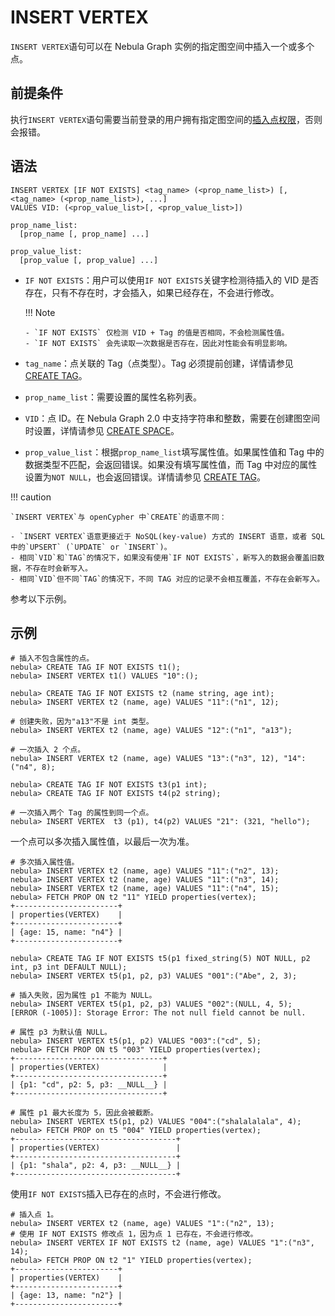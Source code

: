 # INSERT VERTEX

`INSERT VERTEX`语句可以在 Nebula Graph 实例的指定图空间中插入一个或多个点。

## 前提条件

执行`INSERT VERTEX`语句需要当前登录的用户拥有指定图空间的[插入点权限](../../7.data-security/1.authentication/3.role-list.md)，否则会报错。

## 语法

```ngql
INSERT VERTEX [IF NOT EXISTS] <tag_name> (<prop_name_list>) [, <tag_name> (<prop_name_list>), ...] 
VALUES VID: (<prop_value_list>[, <prop_value_list>])

prop_name_list:
  [prop_name [, prop_name] ...]

prop_value_list:
  [prop_value [, prop_value] ...]
```

- `IF NOT EXISTS`：用户可以使用`IF NOT EXISTS`关键字检测待插入的 VID 是否存在，只有不存在时，才会插入，如果已经存在，不会进行修改。

  !!! Note

      - `IF NOT EXISTS` 仅检测 VID + Tag 的值是否相同，不会检测属性值。
      - `IF NOT EXISTS` 会先读取一次数据是否存在，因此对性能会有明显影响。

- `tag_name`：点关联的 Tag（点类型）。Tag 必须提前创建，详情请参见 [CREATE TAG](../10.tag-statements/1.create-tag.md)。

- `prop_name_list`：需要设置的属性名称列表。

- `VID`：点 ID。在 Nebula Graph 2.0 中支持字符串和整数，需要在创建图空间时设置，详情请参见 [CREATE SPACE](../9.space-statements/1.create-space.md)。

- `prop_value_list`：根据`prop_name_list`填写属性值。如果属性值和 Tag 中的数据类型不匹配，会返回错误。如果没有填写属性值，而 Tag 中对应的属性设置为`NOT NULL`，也会返回错误。详情请参见 [CREATE TAG](../10.tag-statements/1.create-tag.md)。

!!! caution

    `INSERT VERTEX`与 openCypher 中`CREATE`的语意不同：

    - `INSERT VERTEX`语意更接近于 NoSQL(key-value) 方式的 INSERT 语意，或者 SQL 中的`UPSERT` (`UPDATE` or `INSERT`)。
    - 相同`VID`和`TAG`的情况下，如果没有使用`IF NOT EXISTS`，新写入的数据会覆盖旧数据，不存在时会新写入。
    - 相同`VID`但不同`TAG`的情况下，不同 TAG 对应的记录不会相互覆盖，不存在会新写入。

参考以下示例。

## 示例

```ngql
# 插入不包含属性的点。
nebula> CREATE TAG IF NOT EXISTS t1();                   
nebula> INSERT VERTEX t1() VALUES "10":(); 
```

```ngql
nebula> CREATE TAG IF NOT EXISTS t2 (name string, age int);                
nebula> INSERT VERTEX t2 (name, age) VALUES "11":("n1", 12);

# 创建失败，因为"a13"不是 int 类型。
nebula> INSERT VERTEX t2 (name, age) VALUES "12":("n1", "a13"); 

# 一次插入 2 个点。
nebula> INSERT VERTEX t2 (name, age) VALUES "13":("n3", 12), "14":("n4", 8); 
```

```ngql
nebula> CREATE TAG IF NOT EXISTS t3(p1 int);
nebula> CREATE TAG IF NOT EXISTS t4(p2 string);

# 一次插入两个 Tag 的属性到同一个点。
nebula> INSERT VERTEX  t3 (p1), t4(p2) VALUES "21": (321, "hello");
```

一个点可以多次插入属性值，以最后一次为准。

```ngql
# 多次插入属性值。
nebula> INSERT VERTEX t2 (name, age) VALUES "11":("n2", 13);
nebula> INSERT VERTEX t2 (name, age) VALUES "11":("n3", 14);
nebula> INSERT VERTEX t2 (name, age) VALUES "11":("n4", 15);
nebula> FETCH PROP ON t2 "11" YIELD properties(vertex);
+-----------------------+
| properties(VERTEX)    |
+-----------------------+
| {age: 15, name: "n4"} |
+-----------------------+
```

```ngql
nebula> CREATE TAG IF NOT EXISTS t5(p1 fixed_string(5) NOT NULL, p2 int, p3 int DEFAULT NULL);
nebula> INSERT VERTEX t5(p1, p2, p3) VALUES "001":("Abe", 2, 3);

# 插入失败，因为属性 p1 不能为 NULL。
nebula> INSERT VERTEX t5(p1, p2, p3) VALUES "002":(NULL, 4, 5);
[ERROR (-1005)]: Storage Error: The not null field cannot be null.

# 属性 p3 为默认值 NULL。
nebula> INSERT VERTEX t5(p1, p2) VALUES "003":("cd", 5);
nebula> FETCH PROP ON t5 "003" YIELD properties(vertex);
+---------------------------------+
| properties(VERTEX)              |
+---------------------------------+
| {p1: "cd", p2: 5, p3: __NULL__} |
+---------------------------------+

# 属性 p1 最大长度为 5，因此会被截断。
nebula> INSERT VERTEX t5(p1, p2) VALUES "004":("shalalalala", 4);
nebula> FETCH PROP on t5 "004" YIELD properties(vertex);
+------------------------------------+
| properties(VERTEX)                 |
+------------------------------------+
| {p1: "shala", p2: 4, p3: __NULL__} |
+------------------------------------+
```

使用`IF NOT EXISTS`插入已存在的点时，不会进行修改。

```ngql
# 插入点 1。
nebula> INSERT VERTEX t2 (name, age) VALUES "1":("n2", 13);
# 使用 IF NOT EXISTS 修改点 1，因为点 1 已存在，不会进行修改。
nebula> INSERT VERTEX IF NOT EXISTS t2 (name, age) VALUES "1":("n3", 14);
nebula> FETCH PROP ON t2 "1" YIELD properties(vertex);
+-----------------------+
| properties(VERTEX)    |
+-----------------------+
| {age: 13, name: "n2"} |
+-----------------------+
```
